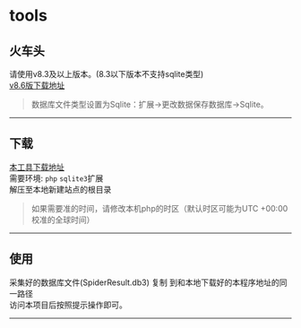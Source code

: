 # tools
## 火车头
请使用v8.3及以上版本。(8.3以下版本不支持sqlite类型)  
[v8.6版下载地址](http://file.locoy.com/v8/LocoySpider_V8.6_Build20150323.rar)  
>数据库文件类型设置为Sqlite：扩展→更改数据保存数据库→Sqlite。
***

## 下载  

[本工具下载地址](https://github.com/ssssyouxi/cmstools/releases)  
需要环境: `php` `sqlite3`扩展  
解压至本地新建站点的根目录
> 如果需要准的时间，请修改本机php的时区（默认时区可能为UTC +00:00 校准的全球时间）


***

## 使用

采集好的数据库文件(SpiderResult.db3)  复制  到和本地下载好的本程序地址的同一路径  
访问本项目后按照提示操作即可。  


***